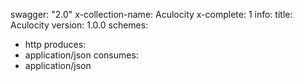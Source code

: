 swagger: "2.0"
x-collection-name: Aculocity
x-complete: 1
info:
  title: Aculocity
  version: 1.0.0
schemes:
- http
produces:
- application/json
consumes:
- application/json